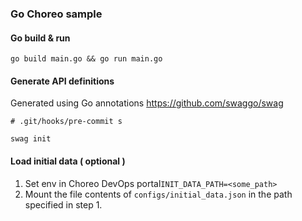 ### Go Choreo sample

#### Go build & run

```shell
go build main.go && go run main.go
```

#### Generate API definitions

Generated using Go annotations https://github.com/swaggo/swag

```shell
# .git/hooks/pre-commit s

swag init
```

#### Load initial data ( optional )

1. Set env in Choreo DevOps portal`INIT_DATA_PATH=<some_path>`
2. Mount the file contents of `configs/initial_data.json` in the path specified in step 1.